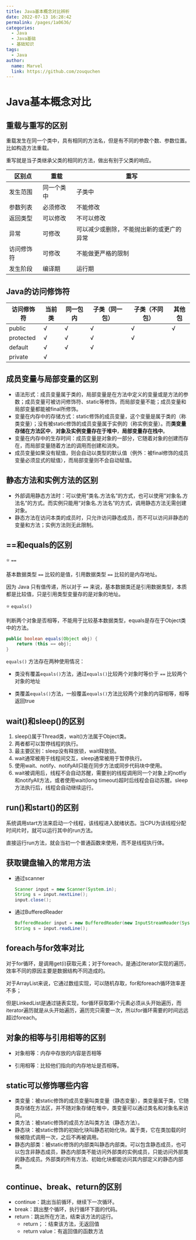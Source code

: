 ```yaml
---
title: Java基本概念对比辨析
date: 2022-07-13 16:28:42
permalink: /pages/1a0636/
categories:
  - Java
  - Java基础
  - 基础知识
tags:
  - Java
author: 
  name: Marvel
  link: https://github.com/zouquchen
---
```

# Java基本概念对比

## 重载与重写的区别

重载发生在同一个类中，具有相同的方法名，但是有不同的参数个数、参数位置。比如构造方法重载。

重写就是当子类继承父类的相同的方法，做出有别于父类的响应。

| 区别点     | 重载       | 重写                                     |
| ---------- | ---------- | ---------------------------------------- |
| 发生范围   | 同一个类中 | 子类中                                   |
| 参数列表   | 必须修改   | 不能修改                                 |
| 返回类型   | 可以修改   | 不可以修改                               |
| 异常       | 可修改     | 可以减少或删除，不能抛出新的或更广的异常 |
| 访问修饰符 | 可修改     | 不能做更严格的限制                       |
| 发生阶段   | 编译期     | 运行期                                   |

##  Java的访问修饰符

| 访问修饰符 | 当前类 | 同一包内 | 子类（同一包） | 子类（不同包） | 其他包 |
| ---------- | ------ | -------- | -------------- | -------------- | ------ |
| public     | √      | √        | √              | √              | √      |
| protected  | √      | √        | √              | √              |        |
| default    | √      | √        | √              |                |        |
| private    | √      |          |                |                |        |

## 成员变量与局部变量的区别

- 语法形式：成员变量属于类的，局部变量是在方法中定义的变量或是方法的参数；成员变量可被访问修饰符、static等修饰，而局部变量不能；成员变量和局部变量都能被final所修饰。
- 变量在内存中的存储方式：static修饰的成员变量，这个变量是属于类的（称类变量）；没有被static修饰的成员变量属于实例的（称实例变量）。而**类变量存储在方法区中**，**对象及实例变量存在于堆中**，**局部变量存在栈中**。
- 变量在内存中的生存时间：成员变量是对象的一部分，它随着对象的创建而存在，而局部变量随着方法的调用而创建和消失。
- 成员变量如果没有赋值，则会自动以类型的默认值（例外：被final修饰的成员变量必须显式的赋值），而局部变量则不会自动赋值。

## 静态方法和实例方法的区别

- 外部调用静态方法时：可以使用“类名.方法名”的方式，也可以使用“对象名.方法名”的方式。而实例只能用“对象名.方法名”的方式，调用静态方法无需创建对象。
- 静态方法在访问本类的成员时，只允许访问静态成员，而不可以访问非静态的变量和方法；实例方法则无此限制。

## ==和equals的区别

⭐ `==`

基本数据类型 `==` 比较的是值，引用数据类型 `==` 比较的是内存地址。

因为 Java 只有值传递，所以对于 `==` 来说，基本数据类还是引用数据类型，本质都是比较值，只是引用类型变量存的是对象的地址。

⭐ `equals()`

判断两个对象是否相等，不能用于比较基本数据类型，equals是存在于Object类中的方法。

```java
public boolean equals(Object obj) {
	return (this == obj);
}
```

`equals()` 方法存在两种使用情况：

- 类没有覆盖`equals()`方法，通过`equals()`比较两个对象时等价于 `==` 比较两个对象的地址

- 类覆盖`equals()`方法，一般覆盖`equals()`方法比较两个对象的内容相等，相等返回true

## wait()和sleep()的区别

1. sleep()属于Thread类，wait()方法属于Object类。
2. 两者都可以暂停线程的执行。
3. 最主要区别：sleep没有释放锁，wait释放锁。
4. wait通常被用于线程间交互，sleep通常被用于暂停执行。
5. 使用wait、notify、notifyAll只能在同步方法或同步代码块中使用。
6. wait被调用后，线程不会自动苏醒，需要别的线程调用同一个对象上的notfiy和notifyAll方法，或者使用wait(long timeout)超时后线程会自动苏醒。sleep方法执行后，线程会自动继续运行。

## run()和start()的区别

系统调用start方法来启动一个线程，该线程进入就绪状态。当CPU为该线程分配时间片时，就可以运行其中的run方法。

直接运行run方法，就会当初一个普通函数来使用，而不是线程执行体。

## 获取键盘输入的常用方法

- 通过scanner

  ```java
  Scanner input = new Scanner(System.in);
  String s = input.nextLine();
  input.close();
  ```

- 通过BufferedReader

  ```java
  BufferedReader input = new BufferedReader(new InputStreamReader(System.in));
  String s = input.readLine();
  ```

## foreach与for效率对比

对于for循环，是调用get(i)获取元素；对于foreach，是通过iterator实现的遍历，效率不同的原因主要是数据结构不同造成的。

对于ArrayList来说，它通过数组实现，可以随机存取，for和foreach循环效率差不多；

但是LinkedList是通过链表实现，for循环获取第i个元素必须从头开始遍历，而iterator遍历就是从头开始遍历，遍历完只需要一次，所以for循环需要的时间远远超过foreach。

## 对象的相等与引用相等的区别

- 对象相等：内存中存放的内容是否相等

- 引用相等：比较他们指向的内存地址是否相等。

## static可以修饰哪些内容

- 类变量：被static修饰的成员变量叫类变量（静态变量），类变量属于类，它随类存储在方法区，并不随对象存储在堆中，类变量可以通过类名和对象名来访问。
- 类方法：被static修饰的成员方法叫类方法（静态方法）。
- 静态块：被static修饰的初始化块叫静态初始化块。属于类，它在类加载的时候被隐式调用一次，之后不再被调用。
- 静态内部类：被static修饰的内部类叫静态内部类。可以包含静态成员，也可以包含非静态成员，静态内部类不能访问外部类的实例成员，只能访问外部类的静态成员。外部类的所有方法、初始化块都能访问其内部定义的静态内部类。

## continue、break、return的区别

- continue：跳出当前循环，继续下一次循环。
- break：跳出整个循环，执行循环下面的代码。
- return：跳出所在方法，结束该方法的运行。
  - return；：结束该方法，无返回值
  - return value：有返回值的函数方法